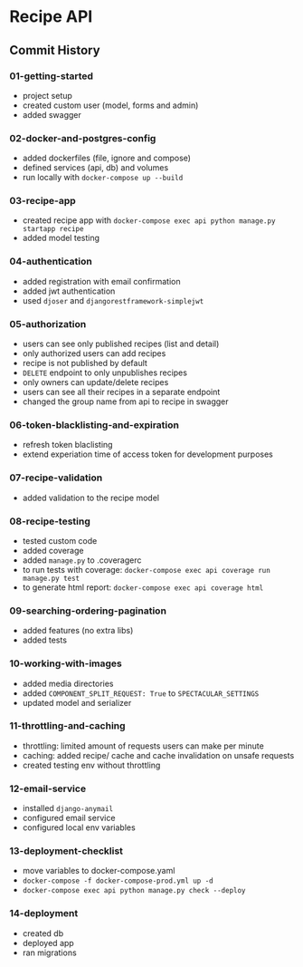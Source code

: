 # Recipe API

## Commit History

### 01-getting-started
- project setup
- created custom user (model, forms and admin)
- added swagger

### 02-docker-and-postgres-config
- added dockerfiles (file, ignore and compose)
- defined services (api, db) and volumes
- run locally with `docker-compose up --build`

### 03-recipe-app 
- created recipe app with `docker-compose exec api python manage.py startapp recipe`
- added model testing

### 04-authentication
- added registration with email confirmation
- added jwt authentication
- used `djoser` and `djangorestframework-simplejwt`

### 05-authorization
- users can see only published recipes (list and detail)
- only authorized users can add recipes
- recipe is not published by default
- `DELETE` endpoint to only unpublishes recipes
- only owners can update/delete recipes
- users can see all their recipes in a separate endpoint
- changed the group name from api to recipe in swagger

### 06-token-blacklisting-and-expiration
- refresh token blaclisting
- extend experiation time of access token for development purposes

### 07-recipe-validation
- added validation to the recipe model

### 08-recipe-testing
- tested custom code
- added coverage
- added `manage.py` to .coveragerc
- to run tests with coverage: `docker-compose exec api coverage run manage.py test`
- to generate html report: `docker-compose exec api coverage html`

### 09-searching-ordering-pagination
- added features (no extra libs)
- added tests

### 10-working-with-images
- added media directories
- added `COMPONENT_SPLIT_REQUEST: True` to `SPECTACULAR_SETTINGS`
- updated model and serializer

### 11-throttling-and-caching
- throttling: limited amount of requests users can make per minute
- caching: added recipe/ cache and cache invalidation on unsafe requests
- created testing env without throttling

### 12-email-service
- installed `django-anymail`
- configured email service 
- configured local env variables

### 13-deployment-checklist
- move variables to docker-compose.yaml
- `docker-compose -f docker-compose-prod.yml up -d`
- `docker-compose exec api python manage.py check --deploy`

### 14-deployment
- created db
- deployed app
- ran migrations
